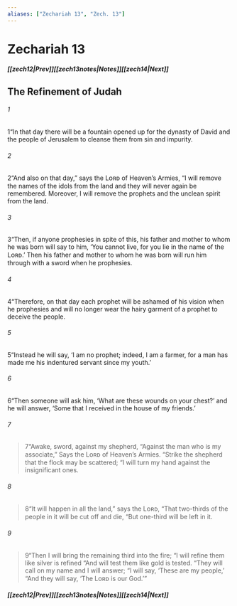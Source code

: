 ```yaml
---
aliases: ["Zechariah 13", "Zech. 13"]
---
```

# Zechariah 13
##### <span class=arrow-left></span>[[zech12|Prev]]<span class=navigation-separator></span>[[zech13notes|Notes]]<span class=navigation-separator></span>[[zech14|Next]]<span class=arrow-right></span>
## The Refinement of Judah
###### 1
<span class=verse-first>1</span>“In that day there will be a fountain opened up for the dynasty of David and the people of Jerusalem to cleanse them from sin and impurity.
<div class=paragraph-break></div>

###### 2
<span class=verse-first>2</span>“And also on that day,” says the Lᴏʀᴅ of Heaven’s Armies, “I will remove the names of the idols from the land and they will never again be remembered. Moreover, I will remove the prophets and the unclean spirit from the land.
###### 3
<span class=verse-body>3</span>“Then, if anyone prophesies in spite of this, his father and mother to whom he was born will say to him, ‘You cannot live, for you lie in the name of the Lᴏʀᴅ.’ Then his father and mother to whom he was born will run him through with a sword when he prophesies.
###### 4
<span class=verse-body>4</span>“Therefore, on that day each prophet will be ashamed of his vision when he prophesies and will no longer wear the hairy garment of a prophet to deceive the people.
###### 5
<span class=verse-body>5</span>“Instead he will say, ‘I am no prophet; indeed, I am a farmer, for a man has made me his indentured servant since my youth.’
###### 6
<span class=verse-body>6</span>“Then someone will ask him, ‘What are these wounds on your chest?’ and he will answer, ‘Some that I received in the house of my friends.’
<div class=paragraph-break></div>

###### 7
><span class=verse-first-poetry>7</span><span class=poetry-quote-double>“</span>Awake, sword, against my shepherd,
><span class=poetry-quote-double>“</span>Against the man who is my associate,”
>Says the Lᴏʀᴅ of Heaven’s Armies.
><span class=poetry-quote-double>“</span>Strike the shepherd that the flock may be scattered;
><span class=poetry-quote-double>“</span>I will turn my hand against the insignificant ones.
###### 8
><span class=verse-body-poetry>8</span><span class=poetry-quote-double>“</span>It will happen in all the land,” says the Lᴏʀᴅ,
><span class=poetry-quote-double>“</span>That two-thirds of the people in it will be cut off and die,
><span class=poetry-quote-double>“</span>But one-third will be left in it.
###### 9
><span class=verse-body-poetry>9</span><span class=poetry-quote-double>“</span>Then I will bring the remaining third into the fire;
><span class=poetry-quote-double>“</span>I will refine them like silver is refined
><span class=poetry-quote-double>“</span>And will test them like gold is tested.
><span class=poetry-quote-double>“</span>They will call on my name and I will answer;
><span class=poetry-quote-double>“</span>I will say, ‘These are my people,’
><span class=poetry-quote-double>“</span>And they will say, ‘The Lᴏʀᴅ is our God.’”
##### <span class=arrow-left></span>[[zech12|Prev]]<span class=navigation-separator></span>[[zech13notes|Notes]]<span class=navigation-separator></span>[[zech14|Next]]<span class=arrow-right></span>